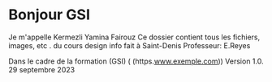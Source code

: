 # Bonjour GSI 

Je m'appelle Kermezli Yamina Fairouz 
Ce dossier contient tous les fichiers, images, etc . du cours design info 
fait à Saint-Denis
Professeur: E.Reyes

Dans le cadre de la formation (GSI) ( (https.www.exemple.com))
Version 1.0. 29 septembre 2023
